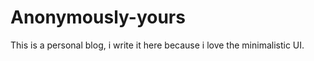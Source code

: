 Anonymously-yours
=================

This is a personal blog, i write it here because i love the minimalistic UI.